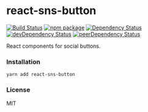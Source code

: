 # react-sns-button

[![Build Status](https://travis-ci.org/opensource-cards/react-sns-button.svg?branch=master)](https://travis-ci.org/opensource-cards/react-sns-button)
[![npm package](https://badge.fury.io/js/react-sns-button.svg)](https://www.npmjs.org/package/react-sns-button)
[![Dependency Status](https://david-dm.org/opensource-cards/react-sns-button.svg)](https://david-dm.org/opensource-cards/react-sns-button)
[![devDependency Status](https://david-dm.org/opensource-cards/react-sns-button/dev-status.svg)](https://david-dm.org/opensource-cards/react-sns-button#info=devDependencies)
[![peerDependency Status](https://david-dm.org/opensource-cards/react-sns-button/peer-status.svg)](https://david-dm.org/opensource-cards/react-sns-button#info=peerDependencies)

React components for social buttons.

### Installation

```
yarn add react-sns-button
```

### License

MIT
